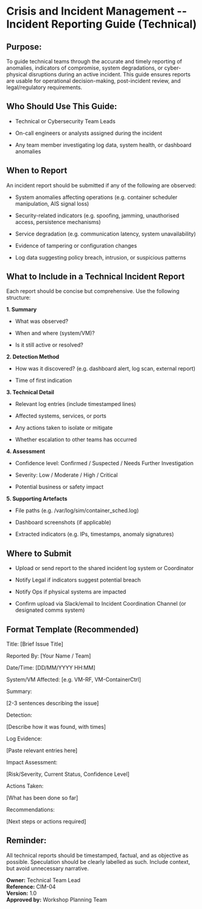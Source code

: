 # Crisis and Incident Management -- Incident Reporting Guide (Technical)

## Purpose:

To guide technical teams through the accurate and timely reporting of
anomalies, indicators of compromise, system degradations, or
cyber-physical disruptions during an active incident. This guide ensures
reports are usable for operational decision-making, post-incident
review, and legal/regulatory requirements.

## Who Should Use This Guide:

- Technical or Cybersecurity Team Leads

- On-call engineers or analysts assigned during the incident

- Any team member investigating log data, system health, or dashboard
  anomalies

## When to Report

An incident report should be submitted if any of the following are
observed:

- System anomalies affecting operations (e.g. container scheduler
  manipulation, AIS signal loss)

- Security-related indicators (e.g. spoofing, jamming, unauthorised
  access, persistence mechanisms)

- Service degradation (e.g. communication latency, system
  unavailability)

- Evidence of tampering or configuration changes

- Log data suggesting policy breach, intrusion, or suspicious patterns

## What to Include in a Technical Incident Report

Each report should be concise but comprehensive. Use the following
structure:

**1. Summary**

- What was observed?

- When and where (system/VM)?

- Is it still active or resolved?

**2. Detection Method**

- How was it discovered? (e.g. dashboard alert, log scan, external
  report)

- Time of first indication

**3. Technical Detail**

- Relevant log entries (include timestamped lines)

- Affected systems, services, or ports

- Any actions taken to isolate or mitigate

- Whether escalation to other teams has occurred

**4. Assessment**

- Confidence level: Confirmed / Suspected / Needs Further Investigation

- Severity: Low / Moderate / High / Critical

- Potential business or safety impact

**5. Supporting Artefacts**

- File paths (e.g. /var/log/sim/container_sched.log)

- Dashboard screenshots (if applicable)

- Extracted indicators (e.g. IPs, timestamps, anomaly signatures)

## Where to Submit

- Upload or send report to the shared incident log system or Coordinator

- Notify Legal if indicators suggest potential breach

- Notify Ops if physical systems are impacted

- Confirm upload via Slack/email to Incident Coordination Channel (or
  designated comms system)

## Format Template (Recommended)

Title: \[Brief Issue Title\]

Reported By: \[Your Name / Team\]

Date/Time: \[DD/MM/YYYY HH:MM\]

System/VM Affected: \[e.g. VM-RF, VM-ContainerCtrl\]

Summary:

\[2-3 sentences describing the issue\]

Detection:

\[Describe how it was found, with times\]

Log Evidence:

\[Paste relevant entries here\]

Impact Assessment:

\[Risk/Severity, Current Status, Confidence Level\]

Actions Taken:

\[What has been done so far\]

Recommendations:

\[Next steps or actions required\]

## Reminder:

All technical reports should be timestamped, factual, and as objective
as possible. Speculation should be clearly labelled as such. Include
context, but avoid unnecessary narrative.

**Owner:** Technical Team Lead\
**Reference:** CIM-04\
**Version:** 1.0\
**Approved by:** Workshop Planning Team
